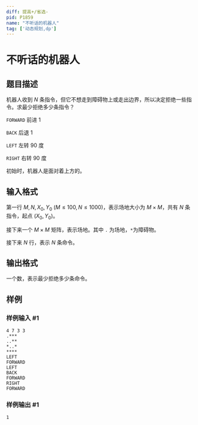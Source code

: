 ```yaml
---
diff: 提高+/省选-
pid: P1859
name: "不听话的机器人"
tag: ['动态规划,dp']
---
```

# 不听话的机器人
## 题目描述

机器人收到 $N$ 条指令，但它不想走到障碍物上或走出边界，所以决定拒绝一些指令。求最少拒绝多少条指令？

`FORWARD` 前进 $1$

`BACK` 后退 $1$

`LEFT` 左转 $90$ 度

`RIGHT` 右转 $90$ 度

初始时，机器人是面对着上方的。

## 输入格式

第一行 $M,N,X_0,Y_0$ ($M\le 100,N\le 1000$)，表示场地大小为 $M\times M$，共有 $N$ 条指令，起点 $(X_0,Y_0)$。

接下来一个 $M\times M$ 矩阵，表示场地。其中 `.` 为场地，`*`为障碍物。

接下来 $N$ 行，表示 $N$ 条命令。

## 输出格式

一个数，表示最少拒绝多少条命令。

## 样例

### 样例输入 #1
```
4 7 3 3
.***
..**
*..*
****
LEFT
FORWARD
LEFT
BACK
FORWARD
RIGHT
FORWARD
```
### 样例输出 #1
```
1
```
